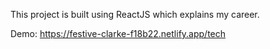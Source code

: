 This project is built using ReactJS which explains my career.

Demo: https://festive-clarke-f18b22.netlify.app/tech
